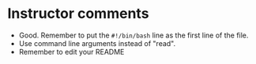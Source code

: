 # Instructor comments

 - Good. Remember to put the ```#!/bin/bash``` line as the first line of the file.
 - Use command line arguments instead of "read".
 - Remember to edit your README
